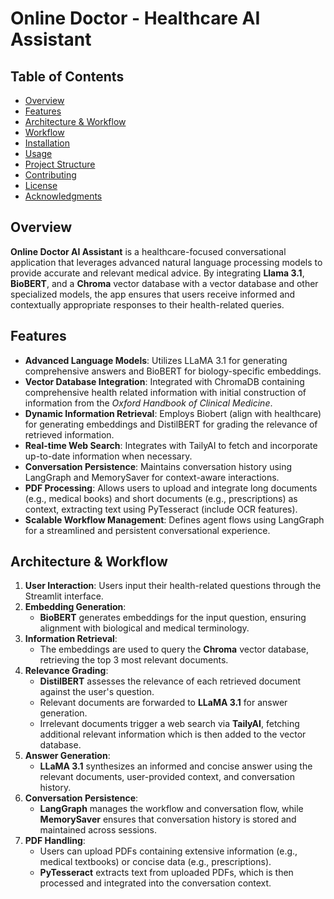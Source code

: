 # Online Doctor - Healthcare AI Assistant

## Table of Contents

- [Overview](#overview)
- [Features](#features)
- [Architecture & Workflow](#architecture--workflow)
- [Workflow](#workflow)
- [Installation](#installation)
- [Usage](#usage)
- [Project Structure](#project-structure)
- [Contributing](#contributing)
- [License](#license)
- [Acknowledgments](#acknowledgments)

## Overview

**Online Doctor AI Assistant** is a healthcare-focused conversational application that leverages advanced natural language processing models to provide accurate and relevant medical advice. By integrating **Llama 3.1**, **BioBERT**, and a **Chroma** vector database with a vector database and other specialized models, the app ensures that users receive informed and contextually appropriate responses to their health-related queries.


## Features

- **Advanced Language Models**: Utilizes LLaMA 3.1 for generating comprehensive answers and BioBERT for biology-specific embeddings.
- **Vector Database Integration**: Integrated with ChromaDB containing comprehensive health related information with initial construction of information from the *Oxford Handbook of Clinical Medicine*.
- **Dynamic Information Retrieval**: Employs Biobert (align with healthcare) for generating embeddings and DistilBERT for grading the relevance of retrieved information.
- **Real-time Web Search**: Integrates with TailyAI to fetch and incorporate up-to-date information when necessary.
- **Conversation Persistence**: Maintains conversation history using LangGraph and MemorySaver for context-aware interactions.
- **PDF Processing**: Allows users to upload and integrate long documents (e.g., medical books) and short documents (e.g., prescriptions) as context, extracting text using PyTesseract (include OCR features).
- **Scalable Workflow Management**: Defines agent flows using LangGraph for a streamlined and persistent conversational experience.

## Architecture & Workflow

1. **User Interaction**: Users input their health-related questions through the Streamlit interface.
2. **Embedding Generation**: 
   - **BioBERT** generates embeddings for the input question, ensuring alignment with biological and medical terminology.
3. **Information Retrieval**:
   - The embeddings are used to query the **Chroma** vector database, retrieving the top 3 most relevant documents.
4. **Relevance Grading**:
   - **DistilBERT** assesses the relevance of each retrieved document against the user's question.
   - Relevant documents are forwarded to **LLaMA 3.1** for answer generation.
   - Irrelevant documents trigger a web search via **TailyAI**, fetching additional relevant information which is then added to the vector database.
5. **Answer Generation**:
   - **LLaMA 3.1** synthesizes an informed and concise answer using the relevant documents, user-provided context, and conversation history.
6. **Conversation Persistence**:
   - **LangGraph** manages the workflow and conversation flow, while **MemorySaver** ensures that conversation history is stored and maintained across sessions.
7. **PDF Handling**:
   - Users can upload PDFs containing extensive information (e.g., medical textbooks) or concise data (e.g., prescriptions).
   - **PyTesseract** extracts text from uploaded PDFs, which is then processed and integrated into the conversation context.




